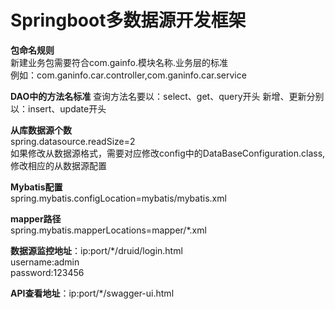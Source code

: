 # Springboot多数据源开发框架

**包命名规则**<br /> 
新建业务包需要符合com.gainfo.模块名称.业务层的标准 <br /> 
例如：com.ganinfo.car.controller,com.ganinfo.car.service

**DAO中的方法名标准**
查询方法名要以：select、get、query开头
新增、更新分别以：insert、update开头

**从库数据源个数** <br /> 
spring.datasource.readSize=2 <br /> 
如果修改从数据源格式，需要对应修改config中的DataBaseConfiguration.class,修改相应的从数据源配置 <br /> 

**Mybatis配置** <br /> 
spring.mybatis.configLocation=mybatis/mybatis.xml <br /> 

**mapper路径**<br /> 
spring.mybatis.mapperLocations=mapper/*.xml <br /> 

**数据源监控地址**：ip:port/*/druid/login.html <br /> 
username:admin <br /> 
password:123456 <br /> 

**API查看地址**：ip:port/*/swagger-ui.html



